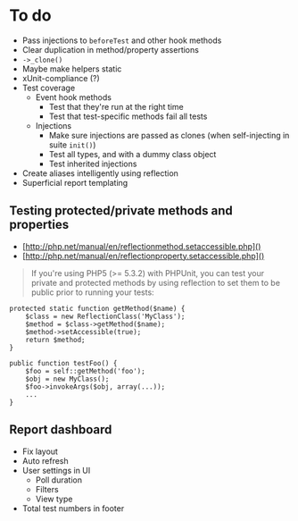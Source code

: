 
# To do

- Pass injections to `beforeTest` and other hook methods
- Clear duplication in method/property assertions
- `->_clone()`
- Maybe make helpers static
- xUnit-compliance (?)
- Test coverage
	- Event hook methods
		- Test that they're run at the right time
		- Test that test-specific methods fail all tests
	- Injections
		- Make sure injections are passed as clones (when self-injecting in suite `init()`)
		- Test all types, and with a dummy class object
		- Test inherited injections
- Create aliases intelligently using reflection
- Superficial report templating



## Testing protected/private methods and properties

- [http://php.net/manual/en/reflectionmethod.setaccessible.php]()
- [http://php.net/manual/en/reflectionproperty.setaccessible.php]()

> If you're using PHP5 (>= 5.3.2) with PHPUnit, you can test your private and protected methods by using reflection to set them to be public prior to running your tests:

	protected static function getMethod($name) {
		$class = new ReflectionClass('MyClass');
		$method = $class->getMethod($name);
		$method->setAccessible(true);
		return $method;
	}

	public function testFoo() {
		$foo = self::getMethod('foo');
		$obj = new MyClass();
		$foo->invokeArgs($obj, array(...));
		...
	}

## Report dashboard

- Fix layout
- Auto refresh
- User settings in UI
	- Poll duration
	- Filters
	- View type
- Total test numbers in footer
